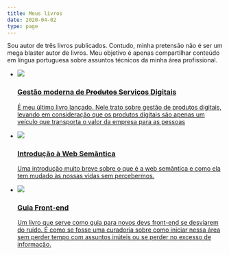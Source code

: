 ```yaml
---
title: Meus livros
date: 2020-04-02
type: page
---
```


Sou autor de três livros publicados. Contudo, minha pretensão não é ser um mega blaster autor de livros. Meu objetivo é apenas compartilhar conteúdo em língua portuguesa sobre assuntos técnicos da minha área profissional.

<ul class="eis-books-list">
    <li>
        <a href="https://gestaomodernaprodutosdigitais.com/?utm_source=blog_diegoeis&utm_medium=page_books&utm_campaign=livros_diegoeis" data-clicked="my-books-gestaomoderna">
            <img src="/images/book.jpg">
            <h3>Gestão moderna de <del>Produtos</del> Serviços Digitais</h3>
            <p>É meu último livro lançado. Nele trato sobre gestão de produtos digitais, levando em consideração que os produtos digitais são apenas um veículo que transporta o valor da empresa para as pessoas</p>
        </a>
    </li>
    <li>
        <a href="https://www.casadocodigo.com.br/products/livro-web-semantica?utm_source=blog_diegoeis&utm_medium=page_books&utm_campaign=livros_diegoeis" data-clicked="my-books-websemantica">
         <img src="/images/livro-introducao-semantica.jpg">
         <h3>Introdução à Web Semântica</h3>
         <p>Uma introdução muito breve sobre o que é a web semântica e como ela tem mudado às nossas vidas sem percebermos. </p>
        </a>
    </li>
    <li>
        <a href="https://www.casadocodigo.com.br/products/livro-guia-frontend?utm_source=blog_diegoeis&utm_medium=page_books&utm_campaign=livros_diegoeis" data-clicked="my-books-frontend">
            <img src="/images/guia-frontend-featured_large.png">
            <h3>Guia Front-end</h3>
            <p>Um livro que serve como guia para novos devs front-end se desviarem do ruído. É como se fosse uma curadoria sobre como iniciar nessa área sem perder tempo com assuntos inúteis ou se perder no excesso de informação.</p>
        </a>
    </li>
</ul>